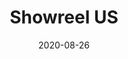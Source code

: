 ---
title: Showreel US
layout: post
modal-id: 1a
date: 2020-08-26
thumbnail: showreel.png
video: https://youtube.com/embed/dcYKern_BdQ
alt: Showreel
category: video
description: Showreel
---